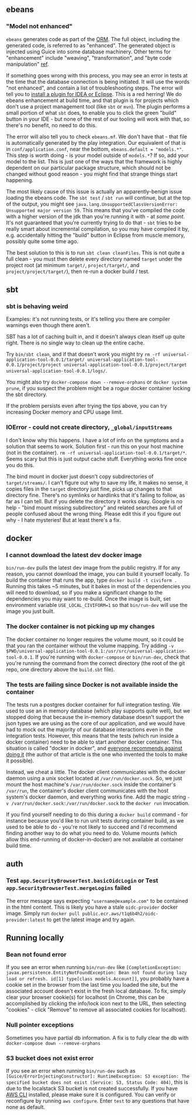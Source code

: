 ## ebeans

### "Model not enhanced"

`ebeans` generates code as part of the [ORM](https://en.wikipedia.org/wiki/Object%E2%80%93relational_mapping).  The full object, including the generated code, is referred to as "enhanced".  The generated object is injected using Guice into some database machinery.  Other terms for "enhancement" include "weaving", "transformation", and "byte code manipulation" [ref](https://ebean.io/docs/setup/enhancement).

If something goes wrong with this process, you may see an error in tests at the time that the database connection is being initiated.  It will use the words "not enhanced", and contain a list of troubleshooting steps.  The error will tell you to [install a plugin for IDEA or Eclipse](https://ebean.io/docs/trouble-shooting).  This is a red herring!  We do ebeans enhancement at build time, and that plugin is for projects which don't use a project management tool (like `sbt` or `mvn`).  The plugin performs a small portion of what `sbt` does, to enable you to click the green "build" button in your IDE - but none of the rest of our tooling will work with that, so there's no benefit, no need to do this.

The error will also tell you to check `ebeans.mf`.  We don't have that - that file is automatically generated by the play integration.  Our equivalent of that is in `conf/application.conf`, near the bottom, `ebeans.default = "models.*"`.  This step is worth doing - is your model outside of `models.*`?  If so, add your model to the list.  This is just one of the ways that the framework is highly dependent on our particular package structure, which should not be changed without good reason - you might find that strange things start happening.

The most likely cause of this issue is actually an apparently-benign issue loading the ebeans code.  The `sbt test` / `sbt run` will continue, but at the top of the output, you might see `java.lang.UnsupportedClassVersionError: Unsupported major version 59`.  This means that you've compiled the code with a higher version of the jdk than you're running it with - at *some point*.  It's not guaranteed that you're currently trying to do that - `sbt` tries to be really smart about incremental compilation, so you may have compiled it by, e.g. accidentally hitting the "build" button in Eclipse from muscle memory, possibly quite some time ago.

The best solution to this is to run `sbt clean cleanFiles`.  This is not quite a full clean - you must then delete every directory named `target` under the project root (at minimum `target/`, `project/target/`, and `project/project/target/`), then re-run a docker build / test.

## sbt

### sbt is behaving weird

Examples: it's not running tests, or it's telling you there are compiler warnings even though there aren't.

SBT has a lot of caching built in, and it doesn't always clean itself up quite right.  There is no single way to clean up the entire cache.

Try `bin/sbt clean`, and if that doesn't work you might try `rm -rf universal-application-tool-0.0.1/target/ universal-application-tool-0.0.1/project/project universal-application-tool-0.0.1/project/target universal-application-tool-0.0.1/logs/`.

You might also try `docker-compose down --remove-orphans` or `docker system prune`, if you suspect the problem might be a rogue docker container locking the sbt directory.

If the problem persists even after trying the tips above, you can try increasing Docker memory and CPU usage limit.

### IOError - could not create directory, `_global/inputStreams`

I don't know why this happens.  I have a lot of info on the symptoms and a solution that seems to work.  Solution first - run this on your host machine (not in the container).  `rm -rf universal-application-tool-0.0.1/target/*`.  Seems scary but this is just output cache stuff.  Everything works fine once you do this.

The bind mount in docker just doesn't copy subdirectories of `target/streams/`.  I can't figure out why to save my life, it makes no sense, it copies files in the `target` directory just fine, picks up changes to that directory fine.  There's no symlinks or hardlinks that it's failing to follow, as far as I can tell.  But if you delete the directory it works okay.  Google is no help - "bind mount missing subdirectory" and related searches are full of people confused about the wrong thing.  Please edit this if you figure out why - I hate mysteries!  But at least there's a fix.

## docker

### I cannot download the latest dev docker image

`bin/run-dev` pulls the latest dev image from the public registry. If for any reason, you cannot download the image, you can build it yourself locally. To build the container that runs the app, type `docker build -t civiform .` Running this takes ~5 minutes, but it bakes in most of the dependencies you will need to download, so if you make a significant change to the dependencies you may want to re-build. Once the image is built, set environment variable `USE_LOCAL_CIVIFORM=1` so that `bin/run-dev` will use the image you just built.

### The docker container is not picking up my changes
The docker container no longer requires the volume mount, so it could be that you ran the container without the volume mapping.  Try adding `-v $PWD/universal-application-tool-0.0.1:/usr/src/universal-application-tool-0.0.1`.  If you're running with `docker-compose` or `bin/run-dev`, check that you're running the command from the correct directory (the root of the git repo, one directory above the `build.sbt` file).

### The tests are failing since Docker is not available inside the container
The tests run a postgres docker container for full integration testing.  We used to use an in memory database (which play supports quite well), but we stopped doing that because the in-memory database doesn't support the json types we are using as the core of our application, and we would have had to mock out the majority of our database interactions even in the integration tests.  However, this means that the tests (which run inside a docker container) need to be able to start another docker container.  This situation is called "docker in docker", and [everyone recommends against doing it](https://jpetazzo.github.io/2015/09/03/do-not-use-docker-in-docker-for-ci/) (the author of that article is the one who invented the tools to make it possible).

Instead, we cheat a little.  The docker client communicates with the docker daemon using a unix socket located at `/var/run/docker.sock`.  So, we just mount the host machine's `/var/run/docker.sock` inside the container's `/var/run`, the container's docker client communicates with the host system's docker daemon, and everything works fine.  Add the magic string `-v /var/run/docker.sock:/var/run/docker.sock` to the `docker run` invocation.

If you find yourself needing to do this during a `docker build` command - for instance because you'd like to run unit tests during container build, as we used to be able to do - you're not likely to succeed and I'd recommend finding another way to do what you need to do.  Volume mounts (which allow this end-running of docker-in-docker) are not available at container build time.

## auth

### Test `app.SecurityBrowserTest.basicOidcLogin` or Test `app.SecurityBrowserTest.mergeLogins` failed
The error message says expecting `"username@example.com"` to be contained in the html content. This is likely you have a stale `oidc-provider` docker image. Simply run `docker pull public.ecr.aws/t1q6b4h2/oidc-provider:latest` to get the latest image and try again.

## Running locally

### Bean not found error
If you see an error when running `bin/run-dev` like `[CompletionException: javax.persistence.EntityNotFoundException: Bean not found during lazy load or refresh. id[1] type[class models.Account]]`, you probably have a cookie set in the browser from the last time you loaded the site, but the associated account doesn't exist in the fresh local database. To fix, simply clear your browser cookie(s) for localhost (in Chrome, this can be accomplished by clicking the info/lock icon next to the URL, then selecting "cookies" - click "Remove" to remove all associated cookies for localhost).

### Null pointer exceptions
Sometimes you have partial db information.  A fix is to fully clear the db with `docker-compose down --remove-orphans`

### S3 bucket does not exist error
If you see an error when running `bin/run-dev` such as `[Guice/ErrorInjectingConstructor]: RuntimeException: S3 exception: The specified bucket does not exist (Service: S3, Status Code: 404)`, this is due to the localstack S3 bucket is not created successfully. If you have [AWS CLI](https://aws.amazon.com/cli/) installed, please make sure it is configured. You can verify or reconfigure by running `aws configure`. Enter `test` to any questions that have none as default.
